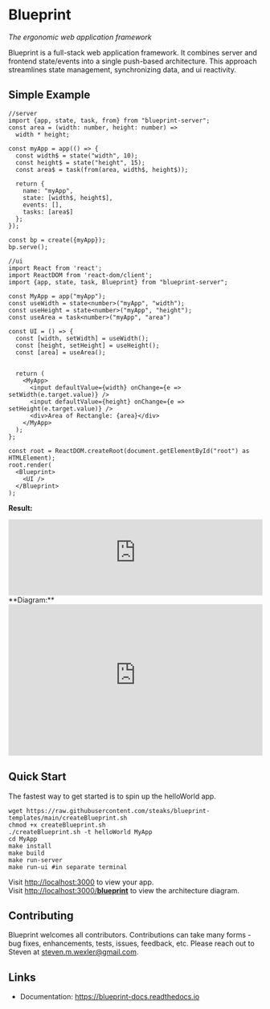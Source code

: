 # Blueprint
*The ergonomic web application framework*

Blueprint is a full-stack web application framework. It combines server and frontend state/events into a single push-based architecture. This approach streamlines state management, synchronizing data, and ui reactivity.

## Simple Example

```
//server
import {app, state, task, from} from "blueprint-server";
const area = (width: number, height: number) =>
  width * height;

const myApp = app(() => {
  const width$ = state("width", 10);
  const height$ = state("height", 15);
  const area$ = task(from(area, width$, height$));

  return {
    name: "myApp",
    state: [width$, height$],
    events: [],
    tasks: [area$]
  };
});

const bp = create({myApp});
bp.serve();
```

```
//ui
import React from 'react';
import ReactDOM from 'react-dom/client';
import {app, state, task, Blueprint} from "blueprint-server";

const MyApp = app("myApp");
const useWidth = state<number>("myApp", "width");
const useHeight = state<number>("myApp", "height");
const useArea = task<number>("myApp", "area")

const UI = () => {
  const [width, setWidth] = useWidth();
  const [height, setHeight] = useHeight();
  const [area] = useArea();


  return (
    <MyApp>
      <input defaultValue={width} onChange={e => setWidth(e.target.value)} />
      <input defaultValue={height} onChange={e => setHeight(e.target.value)} />
      <div>Area of Rectangle: {area}</div>
    </MyApp>
  );
};

const root = ReactDOM.createRoot(document.getElementById("root") as HTMLElement);
root.render(
  <Blueprint>
    <UI />
  </Blueprint>
);
```

**Result:**
<iframe src="https://rectangle-ui-7y67ff2sba-uc.a.run.app/myApp" frameBorder=0 style="background-color:#f8f8f8;border:1px solid #e1e4e5;width:100%;"></iframe>
<br />
**Diagram:**
<iframe src="https://rectangle-ui-7y67ff2sba-uc.a.run.app/__blueprint__?sheet=myApp" frameBorder=0 width="100%" height="300px" style="background-color:#f8f8f8;border:1px solid #e1e4e5;width:100%;"></iframe>
<br />

## Quick Start

The fastest way to get started is to spin up the helloWorld app.

```
wget https://raw.githubusercontent.com/steaks/blueprint-templates/main/createBlueprint.sh
chmod +x createBlueprint.sh
./createBlueprint.sh -t helloWorld MyApp
cd MyApp
make install
make build
make run-server
make run-ui #in separate terminal
```

Visit [http://localhost:3000](http://localhost:3000) to view your app.<br/>
Visit [http://localhost:3000/__blueprint__](http://localhost:3000/__blueprint__) to view the architecture diagram.

## Contributing

Blueprint welcomes all contributors. Contributions can take many forms - bug fixes, enhancements, tests, issues, feedback, etc. Please reach out to Steven at steven.m.wexler@gmail.com.

## Links

- Documentation: https://blueprint-docs.readthedocs.io
